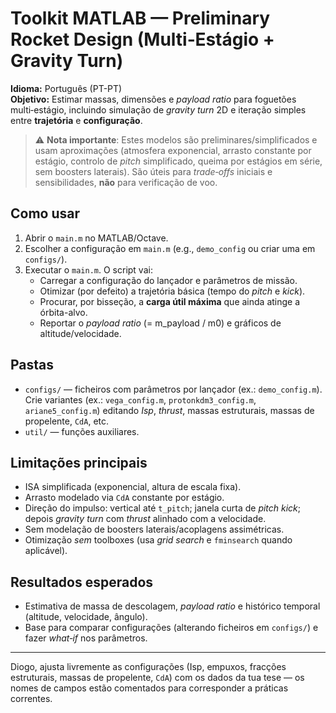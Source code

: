 # Toolkit MATLAB — Preliminary Rocket Design (Multi‑Estágio + Gravity Turn)

**Idioma:** Português (PT-PT)  
**Objetivo:** Estimar massas, dimensões e *payload ratio* para foguetões multi‑estágio, incluindo simulação de *gravity turn* 2D e iteração simples entre **trajetória** e **configuração**.

> ⚠️ **Nota importante**: Estes modelos são preliminares/simplificados e usam aproximações (atmosfera exponencial, arrasto constante por estágio, controlo de *pitch* simplificado, queima por estágios em série, sem boosters laterais). São úteis para *trade‑offs* iniciais e sensibilidades, **não** para verificação de voo.

## Como usar
1. Abrir o `main.m` no MATLAB/Octave.
2. Escolher a configuração em `main.m` (e.g., `demo_config` ou criar uma em `configs/`).
3. Executar o `main.m`. O script vai:
   - Carregar a configuração do lançador e parâmetros de missão.
   - Otimizar (por defeito) a trajetória básica (tempo do *pitch* e *kick*).
   - Procurar, por bisseção, a **carga útil máxima** que ainda atinge a órbita-alvo.
   - Reportar o *payload ratio* (= m_payload / m0) e gráficos de altitude/velocidade.

## Pastas
- `configs/` — ficheiros com parâmetros por lançador (ex.: `demo_config.m`).  
  Crie variantes (ex.: `vega_config.m`, `protonkdm3_config.m`, `ariane5_config.m`) editando *Isp*, *thrust*, massas estruturais, massas de propelente, `CdA`, etc.
- `util/` — funções auxiliares.

## Limitações principais
- ISA simplificada (exponencial, altura de escala fixa).
- Arrasto modelado via `CdA` constante por estágio.
- Direção do impulso: vertical até `t_pitch`; janela curta de *pitch kick*; depois *gravity turn* com *thrust* alinhado com a velocidade.
- Sem modelação de boosters laterais/acoplagens assimétricas.
- Otimização *sem* toolboxes (usa *grid search* e `fminsearch` quando aplicável).

## Resultados esperados
- Estimativa de massa de descolagem, *payload ratio* e histórico temporal (altitude, velocidade, ângulo).
- Base para comparar configurações (alterando ficheiros em `configs/`) e fazer *what‑if* nos parâmetros.

---

Diogo, ajusta livremente as configurações (Isp, empuxos, fracções estruturais, massas de propelente, `CdA`) com os dados da tua tese — os nomes de campos estão comentados para corresponder a práticas correntes.
